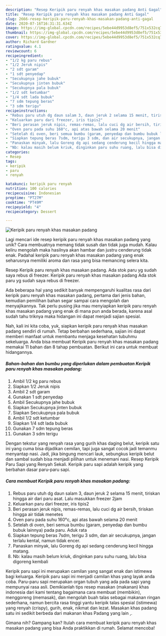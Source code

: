 ```yaml
---
description: "Resep Keripik paru renyah khas masakan padang Anti Gagal"
title: "Resep Keripik paru renyah khas masakan padang Anti Gagal"
slug: 2666-resep-keripik-paru-renyah-khas-masakan-padang-anti-gagal
date: 2020-07-16T16:31:31.634Z
image: https://img-global.cpcdn.com/recipes/5ebe44d9953d8ef5/751x532cq70/keripik-paru-renyah-khas-masakan-padang-foto-resep-utama.jpg
thumbnail: https://img-global.cpcdn.com/recipes/5ebe44d9953d8ef5/751x532cq70/keripik-paru-renyah-khas-masakan-padang-foto-resep-utama.jpg
cover: https://img-global.cpcdn.com/recipes/5ebe44d9953d8ef5/751x532cq70/keripik-paru-renyah-khas-masakan-padang-foto-resep-utama.jpg
author: Richard Gardner
ratingvalue: 4.1
reviewcount: 6
recipeingredient:
- "1/2 kg paru rebus"
- "1/2 Jeruk nipis"
- "2 sdt garam"
- "1 sdt penyedap"
- "Secukupnya jahe bubuk"
- "Secukupnya jinten bubuk"
- "Secukupnya pala bubuk"
- "1/2 sdt ketumbar"
- "1/4 sdt lada bubuk"
- "7 sdm tepung beras"
- "3 sdm terigu"
recipeinstructions:
- "Rebus paru utuh dg daun salam 3, daun jeruk 2 selama 15 menit, tiriskan hingga air dari paru asat. Lalu masukkan freezer 2jam"
- "Keluarkan paru dari freezer, iris tipis2"
- "Beri perasan jeruk nipis, remas-remas, lalu cuci dg air bersih, tiriskan hingga air tidak menetes"
- "Oven paru pada suhu 160°c, api atas bawah selama 20 menit"
- "Setelah di oven, beri semua bumbu (garam, penyedap dan bumbu bubuk lainnya) pada paru. Aduk rata"
- "Siapkan tepung beras 7sdm, terigu 3 sdm, dan air secukupnya, jangan terlalu kental, namun tidak encer."
- "Panaskan minyak, lalu Goreng dg api sedang cenderung kecil hingga matang."
- "Nb: kalau masih belum kriuk, dinginkan paru suhu ruang, lalu bisa digoreng kembali"
categories:
- Resep
tags:
- keripik
- paru
- renyah

katakunci: keripik paru renyah 
nutrition: 100 calories
recipecuisine: Indonesian
preptime: "PT27M"
cooktime: "PT49M"
recipeyield: "4"
recipecategory: Dessert

---
```



![Keripik paru renyah khas masakan padang](https://img-global.cpcdn.com/recipes/5ebe44d9953d8ef5/751x532cq70/keripik-paru-renyah-khas-masakan-padang-foto-resep-utama.jpg)

Lagi mencari ide resep keripik paru renyah khas masakan padang yang unik? Cara membuatnya memang tidak susah dan tidak juga mudah. Kalau keliru mengolah maka hasilnya akan hambar dan justru cenderung tidak enak. Padahal keripik paru renyah khas masakan padang yang enak seharusnya memiliki aroma dan rasa yang bisa memancing selera kita.

Resep Keripik paru renyah khas masakan padang. Ada stok paru yg sudah saya rebus di freezer. Keripik paru renyah khas masakan padang Ada stok paru yg sudah saya rebus di freezer.

Ada beberapa hal yang sedikit banyak mempengaruhi kualitas rasa dari keripik paru renyah khas masakan padang, pertama dari jenis bahan, kemudian pemilihan bahan segar sampai cara mengolah dan menyajikannya. Tak perlu pusing jika mau menyiapkan keripik paru renyah khas masakan padang yang enak di mana pun anda berada, karena asal sudah tahu triknya maka hidangan ini dapat menjadi sajian spesial.


Nah, kali ini kita coba, yuk, siapkan keripik paru renyah khas masakan padang sendiri di rumah. Tetap berbahan sederhana, sajian ini dapat memberi manfaat untuk membantu menjaga kesehatan tubuhmu sekeluarga. Anda bisa membuat Keripik paru renyah khas masakan padang memakai 11 bahan dan 8 tahap pembuatan. Berikut ini cara untuk membuat hidangannya.

<!--inarticleads1-->

##### Bahan-bahan dan bumbu yang diperlukan dalam pembuatan Keripik paru renyah khas masakan padang:

1. Ambil 1/2 kg paru rebus
1. Siapkan 1/2 Jeruk nipis
1. Ambil 2 sdt garam
1. Gunakan 1 sdt penyedap
1. Ambil Secukupnya jahe bubuk
1. Siapkan Secukupnya jinten bubuk
1. Siapkan Secukupnya pala bubuk
1. Ambil 1/2 sdt ketumbar
1. Siapkan 1/4 sdt lada bubuk
1. Gunakan 7 sdm tepung beras
1. Gunakan 3 sdm terigu


Dengan tekstur yang renyah rasa yang gurih khas daging belut, keripik satu ini yang cuma bisa dijadikan cemilan, tapi juga sangat cocok jadi temanmu menyantap nasi. Jadi, jika bingung mencari lauk, sebungkus keripik belut dan sambal sudah bisa menjadi pilihan untuk menemani nasi. Resep Keripik Paru Sapi yang Renyah Sekali. Keripik paru sapi adalah keripik yang berbahan dasar paru-paru sapi. 

<!--inarticleads2-->

##### Cara membuat Keripik paru renyah khas masakan padang:

1. Rebus paru utuh dg daun salam 3, daun jeruk 2 selama 15 menit, tiriskan hingga air dari paru asat. Lalu masukkan freezer 2jam
1. Keluarkan paru dari freezer, iris tipis2
1. Beri perasan jeruk nipis, remas-remas, lalu cuci dg air bersih, tiriskan hingga air tidak menetes
1. Oven paru pada suhu 160°c, api atas bawah selama 20 menit
1. Setelah di oven, beri semua bumbu (garam, penyedap dan bumbu bubuk lainnya) pada paru. Aduk rata
1. Siapkan tepung beras 7sdm, terigu 3 sdm, dan air secukupnya, jangan terlalu kental, namun tidak encer.
1. Panaskan minyak, lalu Goreng dg api sedang cenderung kecil hingga matang.
1. Nb: kalau masih belum kriuk, dinginkan paru suhu ruang, lalu bisa digoreng kembali


Keripik paru sapi ini merupakan camilan yang sangat enak dan istimewa bagi keluarga. Keripik paru sapi ini menjadi camilan khas yang layak anda coba. Paru-paru sapi merupakan organ tubuh yang ada pada sapi yang mempunyai rasa asli. Demikianlah tips resep masakan (makanan) khas indonesia dari kami tentang bagaimana cara membuat (membikin), menggoreng (memasak), dan mengolah buah talas sebagai makanan ringan sederhana, namun bercita rasa tinggi yantu keripik talas spesial (istimewa) yang renyah (crispy), gurih, enak, nikmat dan lezat. Masakan khas padang satu ini sedikit berbeda dari makanan khas Padang yang lain ,. 

Gimana nih? Gampang kan? Itulah cara membuat keripik paru renyah khas masakan padang yang bisa Anda praktikkan di rumah. Selamat mencoba!
